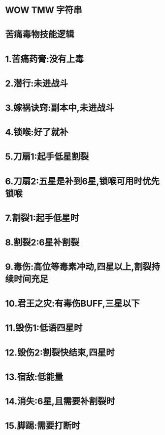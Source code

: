# WOW TMW 字符串
# 苦痛毒物技能逻辑
# 1.苦痛药膏:没有上毒
# 2.潜行:未进战斗
# 3.嫁祸诀窍:副本中,未进战斗
# 4.锁喉:好了就补
# 5.刀扇1:起手低星割裂
# 6.刀扇2:五星是补到6星,锁喉可用时优先锁喉
# 7.割裂1:起手低星时
# 8.割裂2:6星补割裂
# 9.毒伤:高位等毒素冲动,四星以上,割裂持续时间充足
# 10.君王之灾:有毒伤BUFF,三星以下
# 11.毁伤1:低语四星时
# 12.毁伤2:割裂快结束,四星时
# 13.宿敌:低能量
# 14.消失:6星,且需要补割裂时
# 15.脚踢:需要打断时
